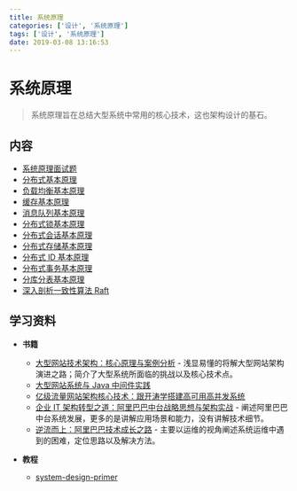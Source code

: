 ```yaml
---
title: 系统原理
categories: ['设计', '系统原理']
tags: ['设计', '系统原理']
date: 2019-03-08 13:16:53
---
```


# 系统原理

> 系统原理旨在总结大型系统中常用的核心技术，这也架构设计的基石。

## 内容

- [系统原理面试题](system-theory-interview.md)
- [分布式基本原理](distributed-base-theory.md)
- [负载均衡基本原理](load-balance-theory.md)
- [缓存基本原理](cache-theory.md)
- [消息队列基本原理](mq-theory.md)
- [分布式锁基本原理](distributed-lock-theory.md)
- [分布式会话基本原理](distributed-session-theory.md)
- [分布式存储基本原理](distributed-storage-theory.md)
- [分布式 ID 基本原理](distributed-id-theory.md)
- [分布式事务基本原理](distributed-transaction-theory.md)
- [分库分表基本原理](sharding-theory.md)
- [深入剖析一致性算法 Raft](raft.md)

## 学习资料

- **书籍**
  - [大型网站技术架构：核心原理与案例分析](https://item.jd.com/11322972.html) - 浅显易懂的将解大型网站架构演进之路；简介了大型系统所面临的挑战以及核心技术点。
  - [大型网站系统与 Java 中间件实践](https://item.jd.com/11449803.html)
  - [亿级流量网站架构核心技术：跟开涛学搭建高可用高并发系统](https://item.jd.com/12153914.html)
  - [企业 IT 架构转型之道：阿里巴巴中台战略思想与架构实战](https://item.jd.com/12176278.html) - 阐述阿里巴巴中台系统发展，更多的是讲解应用场景和能力，没有讲解技术细节。
  - [逆流而上：阿里巴巴技术成长之路](https://item.jd.com/12238227.html) - 主要以运维的视角阐述系统运维中遇到的困难，定位思路以及解决方法。

- **教程**
  - [system-design-primer](https://github.com/donnemartin/system-design-primer/blob/master/README-zh-Hans.md)
